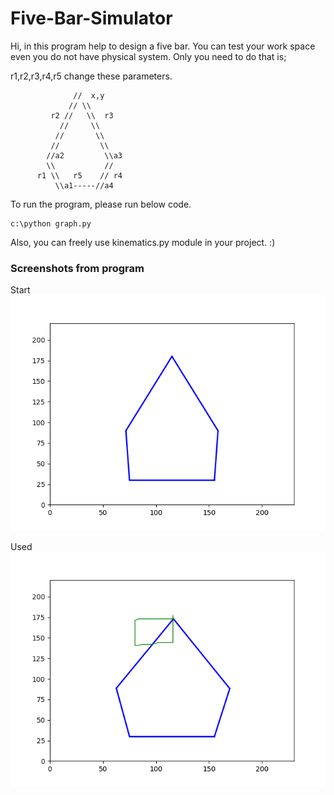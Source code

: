 # Five-Bar-Simulator

Hi, in this program help to design a five bar. You can test your work space even you do not have physical system. 
Only you need to do that is;

r1,r2,r3,r4,r5 change these parameters.

```
              //  x,y
             // \\
         r2 //   \\  r3
           //     \\
          //       \\
         //         \\
        //a2         \\a3
        \\           //
      r1 \\   r5    // r4
          \\a1-----//a4
```

To run the program, please run below code.

```
c:\python graph.py
```

Also, you can freely use kinematics.py module in your project. :)

### Screenshots from program

Start
![alt text](https://raw.githubusercontent.com/mhepeyiler/Five-Bar-Simulator/master/images/simulator_screen.png)

Used
![alt text](https://raw.githubusercontent.com/mhepeyiler/Five-Bar-Simulator/master/images/moved.png)
